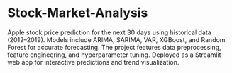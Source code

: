 # Stock-Market-Analysis
Apple stock price prediction for the next 30 days using historical data (2012–2019). Models include ARIMA, SARIMA, VAR, XGBoost, and Random Forest for accurate forecasting. The project features data preprocessing, feature engineering, and hyperparameter tuning. Deployed as a Streamlit web app for interactive predictions and trend visualization.
